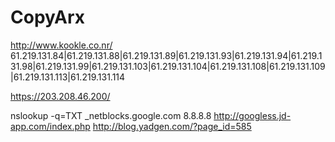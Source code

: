 CopyArx
=======
http://www.kookle.co.nr/
61.219.131.84|61.219.131.88|61.219.131.89|61.219.131.93|61.219.131.94|61.219.131.98|61.219.131.99|61.219.131.103|61.219.131.104|61.219.131.108|61.219.131.109|61.219.131.113|61.219.131.114


https://203.208.46.200/


nslookup -q=TXT _netblocks.google.com 8.8.8.8
http://googless.jd-app.com/index.php
http://blog.yadgen.com/?page_id=585
